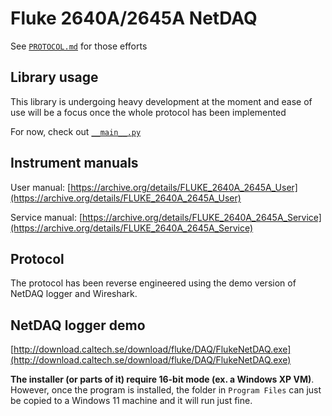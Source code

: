 # Fluke 2640A/2645A NetDAQ

See [`PROTOCOL.md`](PROTOCOL.md) for those efforts

## Library usage

This library is undergoing heavy development at the moment and ease of use will be a focus once the whole protocol has been implemented

For now, check out [`__main__.py`](__main__.py)

## Instrument manuals

User manual: [https://archive.org/details/FLUKE_2640A_2645A_User](https://archive.org/details/FLUKE_2640A_2645A_User)

Service manual: [https://archive.org/details/FLUKE_2640A_2645A_Service](https://archive.org/details/FLUKE_2640A_2645A_Service)

## Protocol

The protocol has been reverse engineered using the demo version of NetDAQ logger and Wireshark.

## NetDAQ logger demo

[http://download.caltech.se/download/fluke/DAQ/FlukeNetDAQ.exe](http://download.caltech.se/download/fluke/DAQ/FlukeNetDAQ.exe)

**The installer (or parts of it) require 16-bit mode (ex. a Windows XP VM)**. However, once the program is installed, the folder in `Program Files` can just be copied to a Windows 11 machine and it will run just fine.
